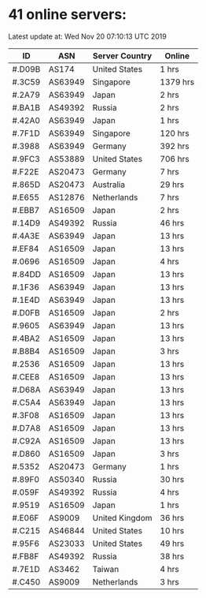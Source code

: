 # 41 online servers:

Latest update at: Wed Nov 20 07:10:13 UTC 2019

| ID | ASN | Server Country | Online |
| -- | --- | -------------- | ------ |
| #.D09B | AS174 | United States | 1 hrs |
| #.3C59 | AS63949 | Singapore | 1379 hrs |
| #.2A79 | AS63949 | Japan | 2 hrs |
| #.BA1B | AS49392 | Russia | 2 hrs |
| #.42A0 | AS63949 | Japan | 1 hrs |
| #.7F1D | AS63949 | Singapore | 120 hrs |
| #.3988 | AS63949 | Germany | 392 hrs |
| #.9FC3 | AS53889 | United States | 706 hrs |
| #.F22E | AS20473 | Germany | 7 hrs |
| #.865D | AS20473 | Australia | 29 hrs |
| #.E655 | AS12876 | Netherlands | 7 hrs |
| #.EBB7 | AS16509 | Japan | 2 hrs |
| #.14D9 | AS49392 | Russia | 46 hrs |
| #.4A3E | AS63949 | Japan | 13 hrs |
| #.EF84 | AS16509 | Japan | 13 hrs |
| #.0696 | AS16509 | Japan | 4 hrs |
| #.84DD | AS16509 | Japan | 13 hrs |
| #.1F36 | AS63949 | Japan | 13 hrs |
| #.1E4D | AS63949 | Japan | 13 hrs |
| #.D0FB | AS16509 | Japan | 2 hrs |
| #.9605 | AS63949 | Japan | 13 hrs |
| #.4BA2 | AS16509 | Japan | 13 hrs |
| #.B8B4 | AS16509 | Japan | 3 hrs |
| #.2536 | AS16509 | Japan | 13 hrs |
| #.CEE8 | AS16509 | Japan | 13 hrs |
| #.D68A | AS63949 | Japan | 13 hrs |
| #.C5A4 | AS63949 | Japan | 13 hrs |
| #.3F08 | AS16509 | Japan | 13 hrs |
| #.D7A8 | AS16509 | Japan | 13 hrs |
| #.C92A | AS16509 | Japan | 13 hrs |
| #.D860 | AS16509 | Japan | 3 hrs |
| #.5352 | AS20473 | Germany | 1 hrs |
| #.89F0 | AS50340 | Russia | 30 hrs |
| #.059F | AS49392 | Russia | 4 hrs |
| #.9519 | AS16509 | Japan | 1 hrs |
| #.E06F | AS9009 | United Kingdom | 36 hrs |
| #.C215 | AS46844 | United States | 10 hrs |
| #.95F6 | AS23033 | United States | 49 hrs |
| #.FB8F | AS49392 | Russia | 38 hrs |
| #.7E1D | AS3462 | Taiwan | 4 hrs |
| #.C450 | AS9009 | Netherlands | 3 hrs |

